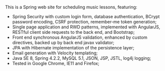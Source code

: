 This is a Spring web site for scheduling music lessons, featuring:
- Spring Security with custom login form, database authentication, BCrypt password encoding, CSRF protection, remember-me token generation;
- Single page application and RWD patterns, implemented with AngularJS, RESTful client side requests to the back end, and Bootstrap;
- Front end synchronous AngularJS validation, enhanced by custom directives, backed up by back end javax validator;
- JPA with Hibernate implementation of the persistence layer;
- Email generation with Velocity templating;
- Java SE 8, Spring 4.2.2, MySQL 5.1, JSON, JSP, JSTL, log4j logging;
- Tested in Google Chrome, IE11 and Firefox;
